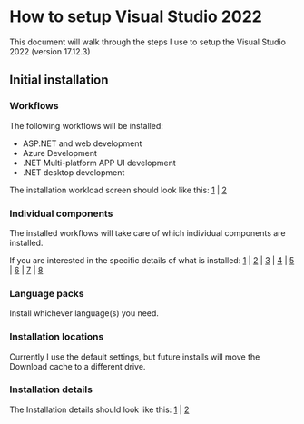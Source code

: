 <!--
    Last updated: 241230
    Visual Studio 2022 version: 17.12.3
-->

# How to setup Visual Studio 2022

This document will walk through the steps I use to setup the Visual Studio 2022 (version 17.12.3)

## Initial installation

### Workflows

The following workflows will be installed:

* ASP.NET and web development
* Azure Development
* .NET Multi-platform APP UI development
* .NET desktop development

The installation workload screen should look like this: [1](./_attachments/installation-workloads-01.png) | [2](./_attachments/installation-workloads-02.png)

### Individual components

The installed workflows will take care of which individual components are installed.

If you are interested in the specific details of what is installed: [1](./_attachments/installation-individual-components-01.png) | [2](./_attachments/installation-individual-components-02.png) | [3](./_attachments/installation-individual-components-03.png) | [4](./_attachments/installation-individual-components-04.png) | [5](./_attachments/installation-individual-components-05.png) | [6](./_attachments/installation-individual-components-06.png) | [7](./_attachments/installation-individual-components-07.png) | [8](./_attachments/installation-individual-components-08.png)

### Language packs

Install whichever language(s) you need.

### Installation locations

Currently I use the default settings, but future installs will move the Download cache to a different drive.

### Installation details

The Installation details should look like this: [1](./_attachments/final-installation-details-01.png) | [2](./_attachments/final-installation-details-02.png)